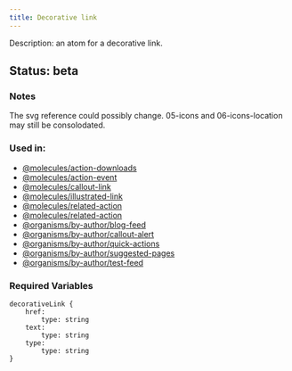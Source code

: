 ```yaml
---
title: Decorative link
---
```

Description: an atom for a decorative link.
## Status: beta
### Notes
The svg reference could possibly change. 05-icons and 06-icons-location may still be consolodated.
### Used in:
- [@molecules/action-downloads](/?p=molecules-action-downloads)
- [@molecules/action-event](/?p=molecules-action-event)
- [@molecules/callout-link](/?p=molecules-callout-link)
- [@molecules/illustrated-link](/?p=molecules-illustrated-link)
- [@molecules/related-action](/?p=molecules-related-action)
- [@molecules/related-action](/?p=molecules-related-action)
- [@organisms/by-author/blog-feed](/?p=organisms-blog-feed)
- [@organisms/by-author/callout-alert](/?p=organisms-callout-alert)
- [@organisms/by-author/quick-actions](/?p=organisms-quick-actions)
- [@organisms/by-author/suggested-pages](/?p=organisms-suggested-pages)
- [@organisms/by-author/test-feed](/?p=organisms-test-feed)
### Required Variables
~~~
decorativeLink {
    href:
        type: string
    text:
        type: string
    type:
        type: string
}
~~~
